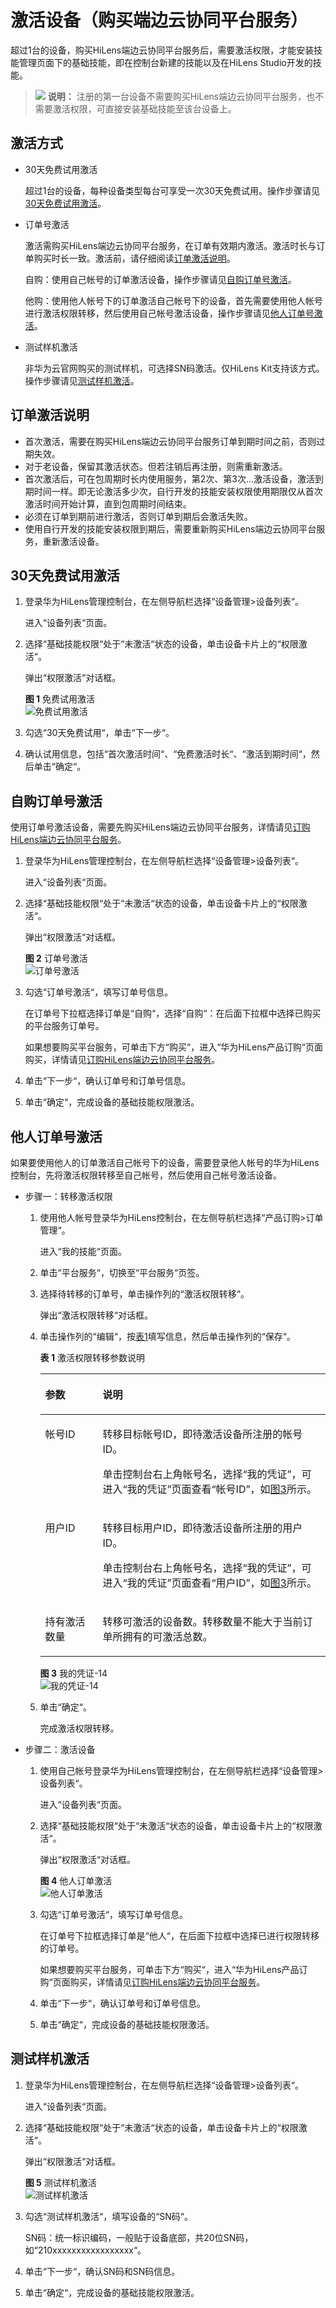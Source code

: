 # 激活设备（购买端边云协同平台服务）<a name="hilens_02_0063"></a>

超过1台的设备，购买HiLens端边云协同平台服务后，需要激活权限，才能安装技能管理页面下的基础技能，即在控制台新建的技能以及在HiLens Studio开发的技能。

>![](public_sys-resources/icon-note.gif) **说明：** 
>注册的第一台设备不需要购买HiLens端边云协同平台服务，也不需要激活权限，可直接安装基础技能至该台设备上。

## 激活方式<a name="section1282981815173"></a>

-   30天免费试用激活

    超过1台的设备，每种设备类型每台可享受一次30天免费试用。操作步骤请见[30天免费试用激活](#section17749733165911)。

-   订单号激活

    激活需购买HiLens端边云协同平台服务，在订单有效期内激活。激活时长与订单购买时长一致。激活前，请仔细阅读[订单激活说明](#section7211711337)。

    自购：使用自己帐号的订单激活设备，操作步骤请见[自购订单号激活](#section10872174952413)。

    他购：使用他人帐号下的订单激活自己帐号下的设备，首先需要使用他人帐号进行激活权限转移，然后使用自己帐号激活设备，操作步骤请见[他人订单号激活](#section7951320174810)。

-   测试样机激活

    非华为云官网购买的测试样机，可选择SN码激活。仅HiLens Kit支持该方式。操作步骤请见[测试样机激活](#section1786528112810)。


## 订单激活说明<a name="section7211711337"></a>

-   首次激活，需要在购买HiLens端边云协同平台服务订单到期时间之前，否则过期失效。
-   对于老设备，保留其激活状态。但若注销后再注册，则需重新激活。
-   首次激活后，可在包周期时长内使用服务，第2次、第3次...激活设备，激活到期时间一样。即无论激活多少次，自行开发的技能安装权限使用期限仅从首次激活时间开始计算，直到包周期时间结束。
-   必须在订单到期前进行激活，否则订单到期后会激活失败。
-   使用自行开发的技能安装权限到期后，需要重新购买HiLens端边云协同平台服务，重新激活设备。

## 30天免费试用激活<a name="section17749733165911"></a>

1.  登录华为HiLens管理控制台，在左侧导航栏选择“设备管理\>设备列表“。

    进入“设备列表“页面。

2.  选择“基础技能权限“处于“未激活“状态的设备，单击设备卡片上的“权限激活“。

    弹出“权限激活“对话框。

    **图 1**  免费试用激活<a name="fig9975165861415"></a>  
    ![](figures/免费试用激活.png "免费试用激活")

3.  勾选“30天免费试用“，单击“下一步“。
4.  确认试用信息，包括“首次激活时间“、“免费激活时长“、“激活到期时间“，然后单击“确定“。

## 自购订单号激活<a name="section10872174952413"></a>

使用订单号激活设备，需要先购买HiLens端边云协同平台服务，详情请见[订购HiLens端边云协同平台服务](订购HiLens端边云协同平台服务.md)。

1.  登录华为HiLens管理控制台，在左侧导航栏选择“设备管理\>设备列表“。

    进入“设备列表“页面。

2.  选择“基础技能权限“处于“未激活“状态的设备，单击设备卡片上的“权限激活“。

    弹出“权限激活“对话框。

    **图 2**  订单号激活<a name="fig4194143531615"></a>  
    ![](figures/订单号激活.png "订单号激活")

3.  勾选“订单号激活“，填写订单号信息。

    在订单号下拉框选择订单是“自购“，选择“自购“：在后面下拉框中选择已购买的平台服务订单号。

    如果想要购买平台服务，可单击下方“购买“，进入“华为HiLens产品订购“页面购买，详情请见[订购HiLens端边云协同平台服务](订购HiLens端边云协同平台服务.md)。

4.  单击“下一步“，确认订单号和订单号信息。
5.  单击“确定“，完成设备的基础技能权限激活。

## 他人订单号激活<a name="section7951320174810"></a>

如果要使用他人的订单激活自己帐号下的设备，需要登录他人帐号的华为HiLens控制台，先将激活权限转移至自己帐号，然后使用自己帐号激活设备。

-   步骤一：转移激活权限
    1.  使用他人帐号登录华为HiLens控制台，在左侧导航栏选择“产品订购\>订单管理“。

        进入“我的技能“页面。

    2.  单击“平台服务“，切换至“平台服务“页签。
    3.  选择待转移的订单号，单击操作列的“激活权限转移“。

        弹出“激活权限转移“对话框。

    4.  单击操作列的“编辑“，按[表1](#table92701342122013)填写信息，然后单击操作列的“保存“。

        **表 1**  激活权限转移参数说明

        <a name="table92701342122013"></a>
        <table><thead align="left"><tr id="row192711942182010"><th class="cellrowborder" valign="top" width="20.119999999999997%" id="mcps1.2.3.1.1"><p id="p9271342102015"><a name="p9271342102015"></a><a name="p9271342102015"></a>参数</p>
        </th>
        <th class="cellrowborder" valign="top" width="79.88%" id="mcps1.2.3.1.2"><p id="p62711942142013"><a name="p62711942142013"></a><a name="p62711942142013"></a>说明</p>
        </th>
        </tr>
        </thead>
        <tbody><tr id="row10271164214208"><td class="cellrowborder" valign="top" width="20.119999999999997%" headers="mcps1.2.3.1.1 "><p id="p72711742182017"><a name="p72711742182017"></a><a name="p72711742182017"></a>帐号ID</p>
        </td>
        <td class="cellrowborder" valign="top" width="79.88%" headers="mcps1.2.3.1.2 "><p id="p327114210207"><a name="p327114210207"></a><a name="p327114210207"></a>转移目标帐号ID，即待激活设备所注册的帐号ID。</p>
        <p id="p387818213406"><a name="p387818213406"></a><a name="p387818213406"></a>单击控制台右上角帐号名，选择<span class="uicontrol" id="uicontrol8492143718428"><a name="uicontrol8492143718428"></a><a name="uicontrol8492143718428"></a>“我的凭证”</span>，可进入<span class="wintitle" id="wintitle10415124024219"><a name="wintitle10415124024219"></a><a name="wintitle10415124024219"></a>“我的凭证”</span>页面查看<span class="parmname" id="parmname204841428428"><a name="parmname204841428428"></a><a name="parmname204841428428"></a>“帐号ID”</span>，如<a href="#fig182671549124413">图3</a>所示。</p>
        </td>
        </tr>
        <tr id="row127114427201"><td class="cellrowborder" valign="top" width="20.119999999999997%" headers="mcps1.2.3.1.1 "><p id="p102718424206"><a name="p102718424206"></a><a name="p102718424206"></a>用户ID</p>
        </td>
        <td class="cellrowborder" valign="top" width="79.88%" headers="mcps1.2.3.1.2 "><p id="p14271184216202"><a name="p14271184216202"></a><a name="p14271184216202"></a>转移目标用户ID，即待激活设备所注册的用户ID。</p>
        <p id="p4130114710420"><a name="p4130114710420"></a><a name="p4130114710420"></a>单击控制台右上角帐号名，选择<span class="uicontrol" id="uicontrol617904814212"><a name="uicontrol617904814212"></a><a name="uicontrol617904814212"></a>“我的凭证”</span>，可进入<span class="wintitle" id="wintitle117994884214"><a name="wintitle117994884214"></a><a name="wintitle117994884214"></a>“我的凭证”</span>页面查看<span class="parmname" id="parmname517904894211"><a name="parmname517904894211"></a><a name="parmname517904894211"></a>“用户ID”</span>，如<a href="#fig182671549124413">图3</a>所示。</p>
        </td>
        </tr>
        <tr id="row42711742122015"><td class="cellrowborder" valign="top" width="20.119999999999997%" headers="mcps1.2.3.1.1 "><p id="p16271442192015"><a name="p16271442192015"></a><a name="p16271442192015"></a>持有激活数量</p>
        </td>
        <td class="cellrowborder" valign="top" width="79.88%" headers="mcps1.2.3.1.2 "><p id="p15271164219206"><a name="p15271164219206"></a><a name="p15271164219206"></a>转移可激活的设备数。转移数量不能大于当前订单所拥有的可激活总数。</p>
        </td>
        </tr>
        </tbody>
        </table>

        **图 3**  我的凭证-14<a name="fig182671549124413"></a>  
        ![](figures/我的凭证-14.png "我的凭证-14")

    5.  单击“确定“。

        完成激活权限转移。


-   步骤二：激活设备
    1.  使用自己帐号登录华为HiLens管理控制台，在左侧导航栏选择“设备管理\>设备列表“。

        进入“设备列表“页面。

    2.  选择“基础技能权限“处于“未激活“状态的设备，单击设备卡片上的“权限激活“。

        弹出“权限激活“对话框。

        **图 4**  他人订单激活<a name="fig2147164014208"></a>  
        ![](figures/他人订单激活.png "他人订单激活")

    3.  勾选“订单号激活“，填写订单号信息。

        在订单号下拉框选择订单是“他人“，在后面下拉框中选择已进行权限转移的订单号。

        如果想要购买平台服务，可单击下方“购买“，进入“华为HiLens产品订购“页面购买，详情请见[订购HiLens端边云协同平台服务](订购HiLens端边云协同平台服务.md)。

    4.  单击“下一步“，确认订单号和订单号信息。
    5.  单击“确定“，完成设备的基础技能权限激活。


## 测试样机激活<a name="section1786528112810"></a>

1.  登录华为HiLens管理控制台，在左侧导航栏选择“设备管理\>设备列表“。

    进入“设备列表“页面。

2.  选择“基础技能权限“处于“未激活“状态的设备，单击设备卡片上的“权限激活“。

    弹出“权限激活“对话框。

    **图 5**  测试样机激活<a name="fig12912342178"></a>  
    ![](figures/测试样机激活.png "测试样机激活")

3.  勾选“测试样机激活“，填写设备的“SN码“。

    SN码：统一标识编码，一般贴于设备底部，共20位SN码，如“210xxxxxxxxxxxxxxxxx“。

4.  单击“下一步“，确认SN码和SN码信息。
5.  单击“确定“，完成设备的基础技能权限激活。

